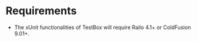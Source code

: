 # Requirements

* The xUnit functionalities of TestBox will require Railo 4.1+ or ColdFusion 9.01+.

